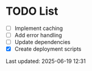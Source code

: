 # TODO List

- [ ] Implement caching
- [ ] Add error handling
- [ ] Update dependencies
- [x] Create deployment scripts

Last updated: 2025-06-19 12:31
